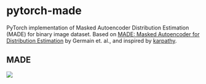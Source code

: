 # pytorch-made

PyTorch implementation of Masked Autoencoder Distribution Estimation (MADE) for binary image dataset. 
Based on [MADE: Masked Autoencoder for Distribution Estimation](https://arxiv.org/abs/1502.03509) by Germain et. al., and inspired by [karpathy](https://github.com/karpathy/pytorch-made).

## MADE
![](https://i.imgur.com/Eq9A8Hz.png)

